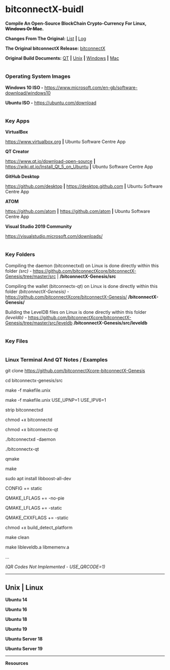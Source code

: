 # bitconnectX-buidl

**Compile An Open-Source BlockChain Crypto-Currency For Linux, ~~Windows Or Mac~~.**

**Changes From The Original:** [List](https://github.com/bitconnectXcore/bitconnectX-Genesis/commits/master "List") **|** [Log](https://github.com/bitconnectXcore/bitconnectX-Genesis#change-log "Log")

**The Original bitconnectX Release:** [bitconnectX](https://github.com/bitconnectCoin/bitconnectX "bitconnectX")

**Original Build Documents:** [QT](https://github.com/bitconnectCoin/bitconnectX/blob/master/doc/readme-qt.rst "QT") **|** [Unix](https://github.com/bitconnectCoin/bitconnectX/blob/master/doc/build-unix.txt "Unix") **|** [Windows](https://github.com/bitconnectCoin/bitconnectX/blob/master/doc/build-msw.txt "Windows") **|** [Mac](https://github.com/bitconnectCoin/bitconnectX/blob/master/doc/build-osx.txt "Mac")

#

### Operating System Images

**Windows 10 ISO -** https://www.microsoft.com/en-gb/software-download/windows10

**Ubuntu ISO -** https://ubuntu.com/download

#

### Key Apps

**VirtualBox**

https://www.virtualbox.org **|** Ubuntu Software Centre App

**QT Creator**

https://www.qt.io/download-open-source **|** https://wiki.qt.io/Install_Qt_5_on_Ubuntu **|** Ubuntu Software Centre App

**GitHub Desktop**

https://github.com/desktop **|** https://desktop.github.com **|** Ubuntu Software Centre App

**ATOM**

https://github.com/atom **|** https://github.com/atom **|** Ubuntu Software Centre App

**Visual Studio 2019 Community**

https://visualstudio.microsoft.com/downloads/

#

### Key Folders

Compiling the daemon (bitconnectxd) on Linux is done directly within this folder *(src)* - https://github.com/bitconnectXcore/bitconnectX-Genesis/tree/master/src | **/bitconnectX-Genesis/src**

Compiling the wallet (bitconnectx-qt) on Linux is done directly within this folder *(bitconnectX-Genesis)* - https://github.com/bitconnectXcore/bitconnectX-Genesis/ **/bitconnectX-Genesis/**

Building the LevelDB files on Linux is done directly within this folder *(leveldb)* - https://github.com/bitconnectXcore/bitconnectX-Genesis/tree/master/src/leveldb **/bitconnectX-Genesis/src/leveldb**

#

### Key Files



#

### Linux Terminal And QT Notes / Examples

git clone https://github.com/bitconnectXcore-bitconnectX-Genesis

cd bitconnectx-genesis/src

make -f makefile.unix

make -f makefile.unix USE_UPNP=1 USE_IPV6=1

strip bitconnectxd

chmod +x bitconnectd

chmod +x bitconnectx-qt

./bitconnectxd -daemon

./bitconnectx-qt

qmake

make

sudo apt install libboost-all-dev

CONFIG += static

QMAKE_LFLAGS += -no-pie

QMAKE_LFLAGS += -static

QMAKE_CXXFLAGS += -static 

chmod +x build_detect_platform

make clean

make libleveldb.a libmemenv.a

...

*(QR Codes Not Implemented - USE_QRCODE=1)*

---

## Unix | Linux

**Ubuntu 14**

**Ubuntu 16**

**Ubuntu 18**

**Ubuntu 19**

**Ubuntu Server 18**

**Ubuntu Server 19**

---

**Resources**
